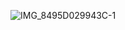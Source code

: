 ![IMG_8495D029943C-1](https://user-images.githubusercontent.com/82266864/160978501-f2f75ebc-4399-4583-b2dd-51d673b56ad5.jpeg)
